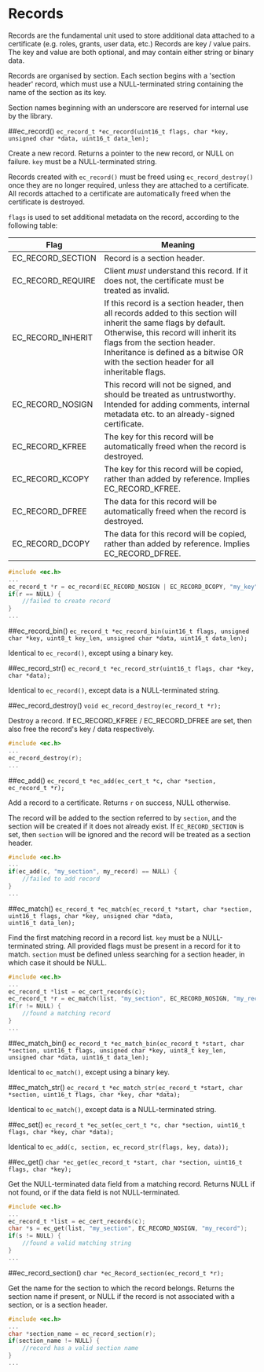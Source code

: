 # Records

Records are the fundamental unit used to store additional data attached to a certificate (e.g. roles, grants, user data, etc.) Records are key / value pairs. The key and value are both optional, and may contain either string or binary data.

Records are organised by section. Each section begins with a 'section header' record, which must use a NULL-terminated string containing the name of the section as its key.

Section names beginning with an underscore are reserved for internal use by the library.

##ec_record()
`ec_record_t *ec_record(uint16_t flags, char *key, unsigned char *data, uint16_t data_len);`

Create a new record. Returns a pointer to the new record, or NULL on failure. `key` must be a NULL-terminated string.

Records created with `ec_record()` must be freed using `ec_record_destroy()` once they are no longer required, unless they are attached to a certificate. All records attached to a certificate are automatically freed when the certificate is destroyed.

`flags` is used to set additional metadata on the record, according to the following table:

Flag|Meaning
-|-
EC_RECORD_SECTION|Record is a section header.
EC_RECORD_REQUIRE|Client *must* understand this record. If it does not, the certificate must be treated as invalid.
EC_RECORD_INHERIT|If this record is a section header, then all records added to this section will inherit the same flags by default. Otherwise, this record will inherit its flags from the section header. Inheritance is defined as a bitwise OR with the section header for all inheritable flags.
EC_RECORD_NOSIGN|This record will not be signed, and should be treated as untrustworthy. Intended for adding comments, internal metadata etc. to an already-signed certificate.
EC_RECORD_KFREE|The key for this record will be automatically freed when the record is destroyed.
EC_RECORD_KCOPY|The key for this record will be copied, rather than added by reference. Implies EC_RECORD_KFREE.
EC_RECORD_DFREE|The data for this record will be automatically freed when the record is destroyed.
EC_RECORD_DCOPY|The data for this record will be copied, rather than added by reference. Implies EC_RECORD_DFREE.

```c
#include <ec.h>
...
ec_record_t *r = ec_record(EC_RECORD_NOSIGN | EC_RECORD_DCOPY, "my_key", my_data, my_data_length);
if(r == NULL) {
    //failed to create record
}
...
```

##ec_record_bin()
`ec_record_t *ec_record_bin(uint16_t flags, unsigned char *key, uint8_t key_len, unsigned char *data, uint16_t data_len);`

Identical to `ec_record()`, except using a binary key.

##ec_record_str()
`ec_record_t *ec_record_str(uint16_t flags, char *key, char *data);`

Identical to `ec_record()`, except data is a NULL-terminated string.

##ec_record_destroy()
`void ec_record_destroy(ec_record_t *r);`

Destroy a record. If EC_RECORD_KFREE / EC_RECORD_DFREE are set, then also free the record's key / data respectively.

```c
#include <ec.h>
...
ec_record_destroy(r);
...
```

##ec_add()
`ec_record_t *ec_add(ec_cert_t *c, char *section, ec_record_t *r);`

Add a record to a certificate. Returns `r` on success, NULL otherwise.

The record will be added to the section referred to by `section`, and the section will be created if it does not already exist. If `EC_RECORD_SECTION` is set, then `section` will be ignored and the record will be treated as a section header.

```c
#include <ec.h>
...
if(ec_add(c, "my_section", my_record) == NULL) {
    //failed to add record
}
...
```

##ec_match()
`ec_record_t *ec_match(ec_record_t *start, char *section, uint16_t flags, char *key, unsigned char *data,`  
  `uint16_t data_len);`
  
Find the first matching record in a record list. `key` must be a NULL-terminated string. All provided flags must be present in a record for it to match. `section` must be defined unless searching for a section header, in which case it should be NULL.

```c
#include <ec.h>
...
ec_record_t *list = ec_cert_records(c);
ec_record_t *r = ec_match(list, "my_section", EC_RECORD_NOSIGN, "my_record", NULL, 0);
if(r != NULL) {
    //found a matching record
}
...
```

##ec_match_bin()
`ec_record_t *ec_match_bin(ec_record_t *start, char *section, uint16_t flags, unsigned char *key, uint8_t key_len,`  
  `unsigned char *data, uint16_t data_len);`

Identical to `ec_match()`, except using a binary key.

##ec_match_str()
`ec_record_t *ec_match_str(ec_record_t *start, char *section, uint16_t flags, char *key, char *data);`

Identical to `ec_match()`, except data is a NULL-terminated string.

##ec_set()
`ec_record_t *ec_set(ec_cert_t *c, char *section, uint16_t flags, char *key, char *data);`

Identical to `ec_add(c, section, ec_record_str(flags, key, data));`

##ec_get()
`char *ec_get(ec_record_t *start, char *section, uint16_t flags, char *key);`

Get the NULL-terminated data field from a matching record. Returns NULL if not found, or if the data field is not NULL-terminated.

```c
#include <ec.h>
...
ec_record_t *list = ec_cert_records(c);
char *s = ec_get(list, "my_section", EC_RECORD_NOSIGN, "my_record");
if(s != NULL) {
    //found a valid matching string
}
...
```

##ec_record_section()
`char *ec_Record_section(ec_record_t *r);`

Get the name for the section to which the record belongs. Returns the section name if present, or NULL if the record is not associated with a section, or is a section header.

```c
#include <ec.h>
...
char *section_name = ec_record_section(r);
if(section_name != NULL) {
    //record has a valid section name
}
...
```